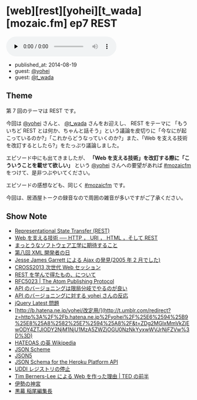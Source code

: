 # [web][rest][yohei][t_wada][mozaic.fm] ep7 REST

<audio preload="none" src="https://files.mozaic.fm/mozaic-ep7.mp3" controls></audio>

<ul class=info>
  <li>published_at: <time datetime=2014-08-19>2014-08-19</time>
  <li>guest: <a href=https://twitter.com/yohei>@yohei</a>
  <li>guest: <a href=https://twitter.com/t_wada>@t_wada</a>
</ul>


## Theme

第 7 回のテーマは REST です。

今回は [@yohei](https://twitter.com/yohei) さんと、 [@t_wada](https://twitter.com/t_wada) さんをお迎えし、 REST をテーマに 「もういちど REST とは何か、ちゃんと話そう」という議論を皮切りに「今なにが起こっているのか?」「これからどうなっていくのか?」また、「Web を支える技術を改訂するとしたら?」をたっぷり議論しました。

エピソード中にも出てきましたが、 **「Web を支える技術」を改訂する際に「こういうことを載せて欲しい」** という [@yohei](https://twitter.com/yohei) さんへの要望があれば [#mozaicfm](https://twitter.com/search?q=mozaicfm&src=hash) をつけて、是非つぶやいてください。

エピソードの感想なども、同じく [#mozaicfm](https://twitter.com/search?q=mozaicfm&src=hash) です。

今回は、居酒屋トークの録音なので周囲の雑音が多いですがご了承ください。


## Show Note

- [Representational State Transfer (REST)](http://t.umblr.com/redirect?z=http%3A%2F%2Fwww.ics.uci.edu%2F%7Efielding%2Fpubs%2Fdissertation%2Frest_arch_style.htm&t=MzJkMGZhNWY1N2I5ZWFiMTkwMzRiYzdjYTUzNjk5NDYzNDhlY2UyMCxwWVJrNjFZVw%3D%3D)
- [Web を支える技術 ── HTTP ， URI ， HTML ，そして REST](http://t.umblr.com/redirect?z=http%3A%2F%2Fgihyo.jp%2Fmagazine%2Fwdpress%2Fplus%2F978-4-7741-4204-3&t=MzM4MzUyZTVkMDM4NWM3M2QzNTc1MTUxM2JlNzgxNTFlNmQyOTkxYixwWVJrNjFZVw%3D%3D)
- [まっとうなソフトウェア工学に期待すること](http://t.umblr.com/redirect?z=http%3A%2F%2Fyohei-y.blogspot.jp%2F2005%2F05%2Fblog-post_21.html&t=YWVhYWJlODNiNmRjMzMyNjViMzMwNGZkNjNlN2U2NWYyZTM1ZWNjOSxwWVJrNjFZVw%3D%3D)
- [第八回 XML 開発者の日](http://t.umblr.com/redirect?z=http%3A%2F%2Fwww.hi-ho.ne.jp%2Fy-komachi%2Fcommittees%2Fvma%2Fconfs%2Fxml-dev%2Fxml-dev-8.htm&t=OWJlOGZjNmFlMjM4MDMxNGYyYjBiNGI2ZTJlNTYwODg0YzFhMTcwYyxwWVJrNjFZVw%3D%3D)
- [Jesse James Garrett による Ajax の発見(2005 年 2 月でした)](http://t.umblr.com/redirect?z=http%3A%2F%2Fwww.adaptivepath.com%2Fideas%2Fajax-new-approach-web-applications%2F&t=NWQ1ZjZjYzEwMTJiNDc3Mjc4ZTdmNmQzZGY0ODZjZWYxMDRmNzQ1NixwWVJrNjFZVw%3D%3D)
- [CROSS2013 次世代 Web セッション](http://t.umblr.com/redirect?z=http%3A%2F%2F2013.cross-party.com%2Fprograms%2F%3Fp%3D138&t=MzYwNDg0NjU3YzRmZDMwMWJhY2RlZjcxMDFjNWYyNzI0YjIwMGIxMyxwWVJrNjFZVw%3D%3D)
- [REST を学んで得たもの、について](http://t.umblr.com/redirect?z=http%3A%2F%2Fqiita.com%2FJxck_%2Fitems%2F9b2537045fbee46fbc36&t=ODg5MTM2NzBhOGU2MmU5YmQ2MDc4ZDcwY2UzMGUxZGUyM2FmNjdiNyxwWVJrNjFZVw%3D%3D)
- [RFC5023 | The Atom Publishing Protocol](http://t.umblr.com/redirect?z=http%3A%2F%2Ftools.ietf.org%2Fhtml%2Frfc5023&t=ZmFmNzU1Mjg3OGI0ZDhhNzdkZTg2NzBiN2ExNWVhNmU5MDNhZjM5ZCxwWVJrNjFZVw%3D%3D)
- [API のバージョニングは限局分岐でやるのが良い](http://t.umblr.com/redirect?z=http%3A%2F%2Fkenn.hatenablog.com%2Fentry%2F2014%2F03%2F06%2F105249&t=NmIxZWVjOTNjMTY2Mzg1MGI1NDU1YjA4YzM3Yzk1ZGUyNzIzNzM0NCxwWVJrNjFZVw%3D%3D)
- [API のバージョニングに対する yohei さんの反応](http://t.umblr.com/redirect?z=http%3A%2F%2Fyohei.hatenablog.com%2Fentry%2F2014%2F03%2F12%2F001707&t=M2Y4MTVjY2ZkMDQ5NzgxYmYyMTgzMTA1NWU5Yjk0ZjUzMjI5YWQyMixwWVJrNjFZVw%3D%3D)
- [jQuery Latest 問題](http://t.umblr.com/redirect?z=http%3A%2F%2Fhyper-text.org%2Farchives%2F2014%2F07%2Fdont_use_jquery_latest_js.shtml&t=MWYwYzkwY2Q5YmQwNjY4YTE2ZWQ5MmFiN2M1YTRlZTYxMjIyYjVhNSxwWVJrNjFZVw%3D%3D)
- [http://b.hatena.ne.jp/yohei/改定用/](http://t.umblr.com/redirect?z=http%3A%2F%2Fb.hatena.ne.jp%2Fyohei%2F%25E6%2594%25B9%25E8%25A8%2582%25E7%2594%25A8%2F&t=ZDg2MGIxMmVkZjEwODY4ZTJlODY2NjM1NjU1MzA5ZWZjOGU0NzNkYyxwWVJrNjFZVw%3D%3D)
- [HATEOAS の英 Wikipedia](http://t.umblr.com/redirect?z=http%3A%2F%2Fen.wikipedia.org%2Fwiki%2FHATEOAS&t=YWViNzM5YmFkY2U1NTdmYjY2NTZmNTc4NzhkNjgzNzYxNGYxNmM5OCxwWVJrNjFZVw%3D%3D)
- [JSON Scheme](http://t.umblr.com/redirect?z=http%3A%2F%2Fjson-schema.org%2F&t=MWE1NzQ4YzQ5ZTgwMTc0MmMxNGJmMzVkYTA0ZTk0M2Y0YjA2ZTZiNCxwWVJrNjFZVw%3D%3D)
- [JSON5](http://t.umblr.com/redirect?z=http%3A%2F%2Fjson5.org%2F&t=NmVjM2Y1ZWYxYzBiNzgxNGU1NTM3ZGY0NzMzZTkwZDgzNDhiYzY0OSxwWVJrNjFZVw%3D%3D)
- [JSON Schema for the Heroku Platform API](http://t.umblr.com/redirect?z=https%3A%2F%2Fblog.heroku.com%2Farchives%2F2014%2F1%2F8%2Fjson_schema_for_heroku_platform_api&t=YjE2ZjE5MmRkZDhhOGM2ZDFhYjc3M2IzMjQxNTE5MjEzOThmODAwYyxwWVJrNjFZVw%3D%3D)
- [UDDI レジストリの停止](http://t.umblr.com/redirect?z=http%3A%2F%2Fwww.itmedia.co.jp%2Fenterprise%2Farticles%2F0512%2F19%2Fnews057.html&t=Mjc4MTk3ODkzYjAzZTBkZjQzNWM1NmVlODViMTY1NDZhZThlZjhmMCxwWVJrNjFZVw%3D%3D)
- [Tim Berners-Lee による Web を作った理由 | TED の前半](http://t.umblr.com/redirect?z=http%3A%2F%2Fwww.ted.com%2Ftalks%2Ftim_berners_lee_on_the_next_web&t=YjE2NWQ3ZmIzMWRhODZkNTQ5OWViYzAzODY3NDU3Nzg4MTc2MTdjZSxwWVJrNjFZVw%3D%3D)
- [伊勢の神宮](http://t.umblr.com/redirect?z=http%3A%2F%2Fwww.jinjahoncho.or.jp%2Fizanai%2Fise.html&t=MzdiNjFhZDk1M2RkODg2MGY3MTQwZGRjNmZjNTczZjY4MWZlNDE5MyxwWVJrNjFZVw%3D%3D)
- [黒幕 稲尾編集長](https://twitter.com/inao/status/487591486519640064)
